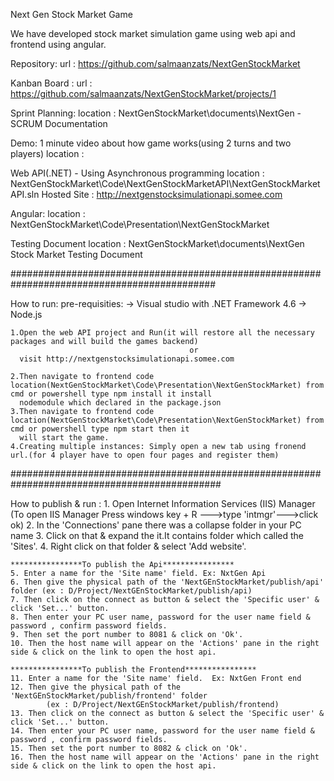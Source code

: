 Next Gen Stock Market Game

We have developed stock market simulation game using web api and frontend using angular.

Repository:
	url : https://github.com/salmaanzats/NextGenStockMarket
	
Kanban Board : 
	url : https://github.com/salmaanzats/NextGenStockMarket/projects/1
	
Sprint Planning:
	location : NextGenStockMarket\documents\NextGen - SCRUM Documentation
	
Demo: 1 minute video about how game works(using 2 turns and two players)
	location : 

Web API(.NET) - Using Asynchronous programming
	location : NextGenStockMarket\Code\NextGenStockMarketAPI\NextGenStockMarketAPI.sln
	Hosted Site : http://nextgenstocksimulationapi.somee.com
	
Angular:
	location : NextGenStockMarket\Code\Presentation\NextGenStockMarket

Testing Document
    location : NextGenStockMarket\documents\NextGen Stock Market Testing Document
	
#############################################################################################

How to run:
	pre-requisities:
		-> Visual studio with .NET Framework 4.6
		-> Node.js
		
	1.Open the web API project and Run(it will restore all the necessary packages and will build the games backend) 
											or
	  visit http://nextgenstocksimulationapi.somee.com
		
	2.Then navigate to frontend code location(NextGenStockMarket\Code\Presentation\NextGenStockMarket) from cmd or powershell type npm install it install
	  nodemodule which declared in the package.json
	3.Then navigate to frontend code location(NextGenStockMarket\Code\Presentation\NextGenStockMarket) from cmd or powershell type npm start then it	
	  will start the game.
	4.Creating multiple instances: Simply open a new tab using fronend url.(for 4 player have to open four pages and register them)
	
	
##############################################################################################

How to publish & run : 
    1. Open Internet Information Services (IIS) Manager (To open IIS Manager Press windows key + R --->type 'intmgr'--->click ok)
    2. In the 'Connections' pane there was a collapse folder in your PC name
    3. Click on that & expand the it.It contains folder which called the 'Sites'.
    4. Right click on that folder & select 'Add website'.
   
    ****************To publish the Api****************
    5. Enter a name for the 'Site name' field. Ex: NxtGen Api
    6. Then give the physical path of the 'NextGEnStockMarket/publish/api' folder (ex : D/Project/NextGEnStockMarket/publish/api)
    7. Then click on the connect as button & select the 'Specific user' & click 'Set...' button.
    8. Then enter your PC user name, password for the user name field & password , confirm password fields.
    9. Then set the port number to 8081 & click on 'Ok'.
    10. Then the host name will appear on the 'Actions' pane in the right side & click on the link to open the host api.
    
    ****************To publish the Frontend****************
    11. Enter a name for the 'Site name' field.  Ex: NxtGen Front end
    12. Then give the physical path of the 'NextGEnStockMarket/publish/frontend' folder 
            (ex : D/Project/NextGEnStockMarket/publish/frontend)
    13. Then click on the connect as button & select the 'Specific user' & click 'Set...' button.
    14. Then enter your PC user name, password for the user name field & password , confirm password fields.
    15. Then set the port number to 8082 & click on 'Ok'.
    16. Then the host name will appear on the 'Actions' pane in the right side & click on the link to open the host api.
	
